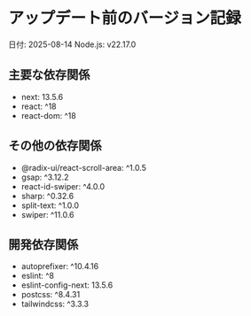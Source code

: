 # アップデート前のバージョン記録
日付: 2025-08-14
Node.js: v22.17.0

## 主要な依存関係
- next: 13.5.6
- react: ^18
- react-dom: ^18

## その他の依存関係
- @radix-ui/react-scroll-area: ^1.0.5
- gsap: ^3.12.2
- react-id-swiper: ^4.0.0
- sharp: ^0.32.6
- split-text: ^1.0.0
- swiper: ^11.0.6

## 開発依存関係
- autoprefixer: ^10.4.16
- eslint: ^8
- eslint-config-next: 13.5.6
- postcss: ^8.4.31
- tailwindcss: ^3.3.3